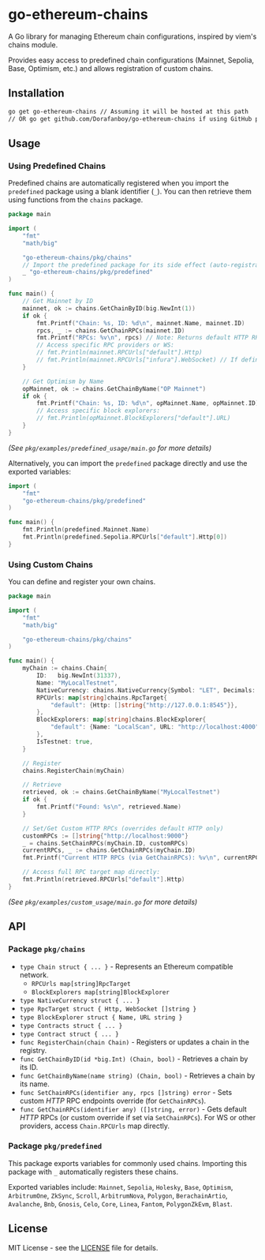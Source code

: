 # go-ethereum-chains

A Go library for managing Ethereum chain configurations, inspired by viem's chains module.

Provides easy access to predefined chain configurations (Mainnet, Sepolia, Base, Optimism, etc.) and allows registration of custom chains.

## Installation

```bash
go get go-ethereum-chains // Assuming it will be hosted at this path
// OR go get github.com/Dorafanboy/go-ethereum-chains if using GitHub path
```

## Usage

### Using Predefined Chains

Predefined chains are automatically registered when you import the `predefined` package using a blank identifier (`_`). You can then retrieve them using functions from the `chains` package.

```go
package main

import (
	"fmt"
	"math/big"

	"go-ethereum-chains/pkg/chains"
	// Import the predefined package for its side effect (auto-registration)
	_ "go-ethereum-chains/pkg/predefined"
)

func main() {
	// Get Mainnet by ID
	mainnet, ok := chains.GetChainByID(big.NewInt(1))
	if ok {
		fmt.Printf("Chain: %s, ID: %d\n", mainnet.Name, mainnet.ID)
		rpcs, _ := chains.GetChainRPCs(mainnet.ID)
		fmt.Printf("RPCs: %v\n", rpcs) // Note: Returns default HTTP RPCs
		// Access specific RPC providers or WS:
		// fmt.Println(mainnet.RPCUrls["default"].Http)
		// fmt.Println(mainnet.RPCUrls["infura"].WebSocket) // If defined
	}

	// Get Optimism by Name
	opMainnet, ok := chains.GetChainByName("OP Mainnet")
	if ok {
		fmt.Printf("Chain: %s, ID: %d\n", opMainnet.Name, opMainnet.ID)
		// Access specific block explorers:
		// fmt.Println(opMainnet.BlockExplorers["default"].URL)
	}
}
```

*(See `pkg/examples/predefined_usage/main.go` for more details)*

Alternatively, you can import the `predefined` package directly and use the exported variables:

```go
import (
	"fmt"
	"go-ethereum-chains/pkg/predefined"
)

func main() {
    fmt.Println(predefined.Mainnet.Name)
    fmt.Println(predefined.Sepolia.RPCUrls["default"].Http[0])
}
```

### Using Custom Chains

You can define and register your own chains.

```go
package main

import (
	"fmt"
	"math/big"

	"go-ethereum-chains/pkg/chains"
)

func main() {
	myChain := chains.Chain{
		ID:   big.NewInt(31337),
		Name: "MyLocalTestnet",
		NativeCurrency: chains.NativeCurrency{Symbol: "LET", Decimals: 18},
		RPCUrls: map[string]chains.RpcTarget{
			"default": {Http: []string{"http://127.0.0.1:8545"}},
		},
		BlockExplorers: map[string]chains.BlockExplorer{
		    "default": {Name: "LocalScan", URL: "http://localhost:4000"},
		},
		IsTestnet: true,
	}

	// Register
	chains.RegisterChain(myChain)

	// Retrieve
	retrieved, ok := chains.GetChainByName("MyLocalTestnet")
	if ok {
		fmt.Printf("Found: %s\n", retrieved.Name)
	}

	// Set/Get Custom HTTP RPCs (overrides default HTTP only)
	customRPCs := []string{"http://localhost:9000"}
	_ = chains.SetChainRPCs(myChain.ID, customRPCs)
	currentRPCs, _ := chains.GetChainRPCs(myChain.ID)
	fmt.Printf("Current HTTP RPCs (via GetChainRPCs): %v\n", currentRPCs) // Output: [http://localhost:9000]

    // Access full RPC target map directly:
    fmt.Println(retrieved.RPCUrls["default"].Http)
}
```

*(See `pkg/examples/custom_usage/main.go` for more details)*


## API

### Package `pkg/chains`

*   `type Chain struct { ... }` - Represents an Ethereum compatible network.
    *   `RPCUrls map[string]RpcTarget`
    *   `BlockExplorers map[string]BlockExplorer`
*   `type NativeCurrency struct { ... }`
*   `type RpcTarget struct { Http, WebSocket []string }`
*   `type BlockExplorer struct { Name, URL string }`
*   `type Contracts struct { ... }`
*   `type Contract struct { ... }`
*   `func RegisterChain(chain Chain)` - Registers or updates a chain in the registry.
*   `func GetChainByID(id *big.Int) (Chain, bool)` - Retrieves a chain by its ID.
*   `func GetChainByName(name string) (Chain, bool)` - Retrieves a chain by its name.
*   `func SetChainRPCs(identifier any, rpcs []string) error` - Sets custom *HTTP* RPC endpoints override (for `GetChainRPCs`).
*   `func GetChainRPCs(identifier any) ([]string, error)` - Gets default *HTTP* RPCs (or custom override if set via `SetChainRPCs`). For WS or other providers, access `Chain.RPCUrls` map directly.

### Package `pkg/predefined`

This package exports variables for commonly used chains. Importing this package with `_` automatically registers these chains.

Exported variables include:
`Mainnet`, `Sepolia`, `Holesky`, `Base`, `Optimism`, `ArbitrumOne`, `ZkSync`, `Scroll`, `ArbitrumNova`, `Polygon`, `BerachainArtio`, `Avalanche`, `Bnb`, `Gnosis`, `Celo`, `Core`, `Linea`, `Fantom`, `PolygonZkEvm`, `Blast`.

## License

MIT License - see the [LICENSE](LICENSE) file for details.
